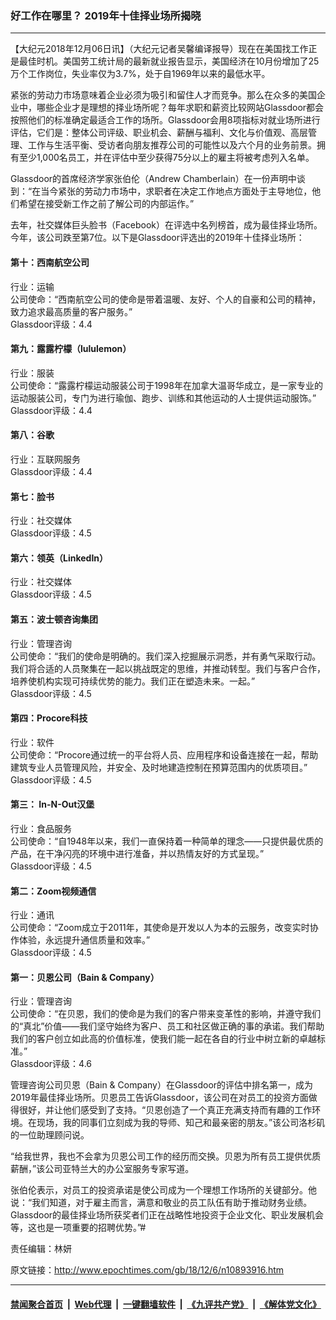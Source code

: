 ### 好工作在哪里？ 2019年十佳择业场所揭晓
------------------------

<p>
 【大纪元2018年12月06日讯】（大纪元记者吴馨编译报导）现在在美国找工作正是最佳时机。美国劳工统计局的最新就业报告显示，美国经济在10月份增加了25万个工作岗位，失业率仅为3.7%，处于自1969年以来的最低水平。
</p>
<p>
 紧张的劳动力市场意味着企业必须为吸引和留住人才而竞争。那么在众多的美国企业中，哪些企业才是理想的择业场所呢？每年求职和薪资比较网站Glassdoor都会按照他们的标准确定最适合工作的场所。Glassdoor会用8项指标对就业场所进行评估，它们是：整体公司评级、职业机会、薪酬与福利、文化与价值观、高层管理、工作与生活平衡、受访者向朋友推荐公司的可能性以及六个月的业务前景。拥有至少1,000名员工，并在评估中至少获得75分以上的雇主将被考虑列入名单。
</p>
<p>
 Glassdoor的首席经济学家张伯伦（Andrew Chamberlain）在一份声明中谈到：“在当今紧张的劳动力市场中，求职者在决定工作地点方面处于主导地位，他们希望在接受新工作之前了解公司的内部运作。”
</p>
<p>
 去年，社交媒体巨头脸书（Facebook）在评选中名列榜首，成为最佳择业场所。今年，该公司跌至第7位。以下是Glassdoor评选出的2019年十佳择业场所：
</p>
<h4>
 第十：西南航空公司
</h4>
<p>
 行业：运输
 <br/>
 公司使命：“西南航空公司的使命是带着温暖、友好、个人的自豪和公司的精神，致力追求最高质量的客户服务。”
 <br/>
 Glassdoor评级：4.4
</p>
<h4>
 第九：露露柠檬（lululemon）
</h4>
<p>
 行业：服装
 <br/>
 公司使命：“露露柠檬运动服装公司于1998年在加拿大温哥华成立，是一家专业的运动服装公司，专门为进行瑜伽、跑步、训练和其他运动的人士提供运动服饰。”
 <br/>
 Glassdoor评级：4.4
</p>
<h4>
 第八：谷歌
</h4>
<p>
 行业：互联网服务
 <br/>
 Glassdoor评级：4.4
</p>
<h4>
 第七：脸书
</h4>
<p>
 行业：社交媒体
 <br/>
 Glassdoor评级：4.5
</p>
<h4>
 第六：领英（LinkedIn）
</h4>
<p>
 行业：社交媒体
 <br/>
 Glassdoor评级：4.5
</p>
<h4>
 第五：波士顿咨询集团
</h4>
<p>
 行业：管理咨询
 <br/>
 公司使命：“我们的使命是明确的。我们深入挖掘展示洞悉，并有勇气采取行动。我们将合适的人员聚集在一起以挑战既定的思维，并推动转型。我们与客户合作，培养使机构实现可持续优势的能力。我们正在塑造未来。一起。”
 <br/>
 Glassdoor评级：4.5
</p>
<h4>
 第四：Procore科技
</h4>
<p>
 行业：软件
 <br/>
 公司使命：“Procore通过统一的平台将人员、应用程序和设备连接在一起，帮助建筑专业人员管理风险，并安全、及时地建造控制在预算范围内的优质项目。”
 <br/>
 Glassdoor评级：4.5
</p>
<h4>
 第三： In-N-Out汉堡
</h4>
<p>
 行业：食品服务
 <br/>
 公司使命：“自1948年以来，我们一直保持着一种简单的理念——只提供最优质的产品，在干净闪亮的环境中进行准备，并以热情友好的方式呈现。”
 <br/>
 Glassdoor评级：4.5
</p>
<h4>
 第二：Zoom视频通信
</h4>
<p>
 行业：通讯
 <br/>
 公司使命：“Zoom成立于2011年，其使命是开发以人为本的云服务，改变实时协作体验，永远提升通信质量和效率。”
 <br/>
 Glassdoor评级：4.5
</p>
<h4>
 第一：贝恩公司（Bain &amp; Company）
</h4>
<p>
 行业：管理咨询
 <br/>
 公司使命：“在贝恩，我们的使命是为我们的客户带来变革性的影响，并遵守我们的“真北”价值——我们坚守始终为客户、员工和社区做正确的事的承诺。我们帮助我们的客户创立如此高的价值标准，使我们能一起在各自的行业中树立新的卓越标准。”
 <br/>
 Glassdoor评级：4.6
</p>
<p>
 管理咨询公司贝恩（Bain &amp; Company）在Glassdoor的评估中排名第一，成为2019年最佳择业场所。贝恩员工告诉Glassdoor，该公司在对员工的投资方面做得很好，并让他们感受到了支持。“贝恩创造了一个真正充满支持而有趣的工作环境。在现场，我的同事们立刻成为我的导师、知己和最亲密的朋友。”该公司洛杉矶的一位助理顾问说。
</p>
<p>
 “给我世界，我也不会拿为贝恩公司工作的经历而交换。贝恩为所有员工提供优质薪酬，”该公司亚特兰大的办公室服务专家写道。
</p>
<p>
 张伯伦表示，对员工的投资承诺是使公司成为一个理想工作场所的关键部分。他说：“我们知道，对于雇主而言，满意和敬业的员工队伍有助于推动财务业绩。Glassdoor的最佳择业场所获奖者们正在战略性地投资于企业文化、职业发展机会等，这也是一项重要的招聘优势。”#
</p>
<p>
 责任编辑：林妍
</p>

原文链接：http://www.epochtimes.com/gb/18/12/6/n10893916.htm


------------------------
#### [禁闻聚合首页](https://github.com/gfw-breaker/banned-news/blob/master/README.md) &nbsp;|&nbsp; [Web代理](https://github.com/gfw-breaker/open-proxy/blob/master/README.md) &nbsp;|&nbsp; [一键翻墙软件](https://github.com/gfw-breaker/nogfw/blob/master/README.md) &nbsp;|&nbsp; [《九评共产党》](https://github.com/gfw-breaker/9ping.md/blob/master/README.md#九评之一评共产党是什么) &nbsp;|&nbsp; [《解体党文化》](https://github.com/gfw-breaker/jtdwh.md/blob/master/README.md#绪论)